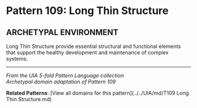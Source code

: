 # Pattern 109: Long Thin Structure

## ARCHETYPAL ENVIRONMENT

Long Thin Structure provide essential structural and functional elements that support the healthy development and maintenance of complex systems.

---

*From the UIA 5-fold Pattern Language collection*  
*Archetypal domain adaptation of Pattern 109*

**Related Patterns**: [View all domains for this pattern](../../UIA/md/T109 Long Thin Structure.md)